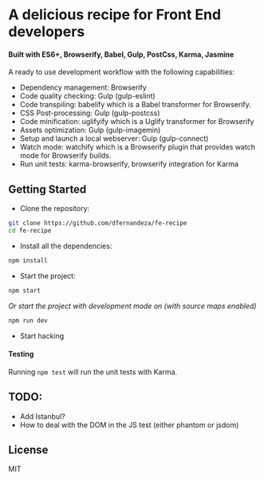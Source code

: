 # A delicious recipe for Front End developers
#### Built with ES6+, Browserify, Babel, Gulp, PostCss, Karma, Jasmine

A ready to use development workflow with the following capabilities:

- Dependency management: Browserify
- Code quality checking: Gulp (gulp-eslint)
- Code transpiling: babelify which is a Babel transformer for Browserify.
- CSS Post-processing: Gulp (gulp-postcss)
- Code minification: uglifyify which is a Uglify transformer for Browserify
- Assets optimization: Gulp (gulp-imagemin)
- Setup and launch a local webserver: Gulp (gulp-connect)
- Watch mode: watchify which is a Browserify plugin that provides watch mode for Browserify builds.
- Run unit tests: karma-browserify, browserify integration for Karma 


## Getting Started

* Clone the repository:
```bash
git clone https://github.com/dfernandeza/fe-recipe
cd fe-recipe
```

* Install all the dependencies:
```bash
npm install
```

* Start the project:
```bash
npm start
```
_Or start the project with development mode on (with source maps enabled)_
```bash
npm run dev
```

* Start hacking


#### Testing 
Running `npm test` will run the unit tests with Karma.

## TODO:

- Add Istanbul?
- How to deal with the DOM in the JS test (either phantom or jsdom)

## License
MIT
